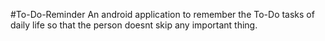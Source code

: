 #To-Do-Reminder
An android application to remember the To-Do tasks of daily life so that the person doesnt skip any important thing.
